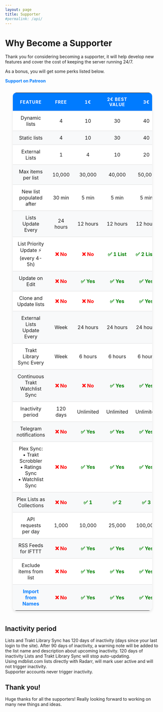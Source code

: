 ```yaml
---
layout: page
title: Supporter
#permalink: /api/
---
```


# Why Become a Supporter

Thank you for considering becoming a supporter, it will help develop new features and cover the cost of keeping the server running 24/7.

As a bonus, you will get some perks listed below.

[Support on Patreon](https://www.patreon.com/mdblist)

<html lang="en">
<head>
    <style>
.table-container {
            display: flex;
            justify-content: center;
            overflow-x: auto;
        }
        table {
            width: 90%;
            max-width: 1000px;
            border-collapse: collapse;
            background: white;
            border-radius: 12px;
            overflow: hidden;
            box-shadow: 0 4px 8px rgba(0, 0, 0, 0.1);
        }
        th, td {
            padding: 12px;
            border-bottom: 1px solid #ddd;
            text-align: center;
        }
        th {
            background-color: #007bff;
            color: white;
            text-transform: uppercase;
            font-size: 14px;
            letter-spacing: 1px;
        }
        tr:last-child td {
            border-bottom: none;
        }
        tr:nth-child(even) {
            background-color: #f8f9fa;
        }
        tr:hover {
            background-color: #e2e6ea;
            transition: background 0.3s ease-in-out;
        }
        .yes { color: green; font-weight: bold; }
        .no { color: red; font-weight: bold; }
        a {
            text-decoration: none;
            color: #007bff;
            font-weight: bold;
        }

.badge {
    display: inline-block;
    background: #ffc107;
    color: #212529;
    font-size: 10px;
    font-weight: bold;
    padding: 2px 6px;
    border-radius: 4px;
    margin-left: 5px;
    text-transform: uppercase;
}        
    </style>
</head>
<body>

<div class="table-container">
    <table>
        <thead>
            <tr>
                <th>Feature</th>
                <th>Free</th>
                <th>1€</th>
                <th>2€ <span class="badge">Best Value</span></th>                
                <th>3€</th>
                <th>5€ VIP</th>
            </tr>
        </thead>
        <tbody>
            <tr>
                <td>Dynamic lists</td>
                <td>4</td>
                <td>10</td>
                <td>30</td>
                <td>40</td>
                <td>60</td>
            </tr>
            <tr>
                <td>Static lists</td>
                <td>4</td>
                <td>10</td>
                <td>30</td>
                <td>40</td>
                <td>60</td>
            </tr>
            <tr>
                <td>External Lists</td>
                <td>1</td>
                <td>4</td>
                <td>10</td>
                <td>20</td>
                <td>30</td>
            </tr>
            <tr>
                <td>Max items per list</td>
                <td>10,000</td>
                <td>30,000</td>
                <td>40,000</td>
                <td>50,000</td>
                <td>70,000</td>
            </tr>
            <tr>
                <td>New list populated after</td>
                <td>30 min</td>
                <td>5 min</td>
                <td>5 min</td>
                <td>5 min</td>
                <td>5 min</td>
            </tr>
            <tr>
                <td>Lists Update Every</td>
                <td>24 hours</td>
                <td>12 hours</td>
                <td>12 hours</td>
                <td>12 hours</td>
                <td>12 hours</td>
            </tr>
            <tr>
                <td>List Priority Update ⚡ (every 4-5h)</td>
                <td class="no">❌ No</td>
                <td class="no">❌ No</td>
                <td class="yes">✅ 1 List</td>
                <td class="yes">✅ 2 Lists</td>
                <td class="yes">✅ 3 Lists</td>
            </tr>
            <tr>
                <td>Update on Edit</td>
                <td class="no">❌ No</td>
                <td class="yes">✅ Yes</td>
                <td class="yes">✅ Yes</td>
                <td class="yes">✅ Yes</td>
                <td class="yes">✅ Yes</td>
            </tr>
            <tr>
                <td>Clone and Update lists</td>
                <td class="no">❌ No</td>
                <td class="no">❌ No</td>
                <td class="yes">✅ Yes</td>
                <td class="yes">✅ Yes</td>
                <td class="yes">✅ Yes</td>
            </tr>
            <tr>
                <td>External Lists Update Every</td>
                <td>Week</td>
                <td>24 hours</td>
                <td>24 hours</td>
                <td>24 hours</td>
                <td>24 hours</td>
            </tr>
            <tr>
                <td>Trakt Library Sync Every</td>
                <td>Week</td>
                <td>6 hours</td>
                <td>6 hours</td>
                <td>6 hours</td>
                <td>6 hours</td>
            </tr>
            <tr>
                <td>Continuous Trakt Watchlist Sync</td>
                <td class="no">❌ No</td>
                <td class="no">❌ No</td>
                <td class="yes">✅ Yes</td>
                <td class="yes">✅ Yes</td>
                <td class="yes">✅ Yes</td>
            </tr>            
            <tr>
                <td>Inactivity period</td>
                <td>120 days</td>
                <td>Unlimited</td>
                <td>Unlimited</td>
                <td>Unlimited</td>
                <td>Unlimited</td>
            </tr>
            <tr>
                <td>Telegram notifications</td>
                <td class="no">❌ No</td>
                <td class="yes">✅ Yes</td>
                <td class="yes">✅ Yes</td>
                <td class="yes">✅ Yes</td>
                <td class="yes">✅ Yes</td>
            </tr>
            <tr>
                <td>
                    Plex Sync:<br>
                    • Trakt Scrobbler<br>
                    • Ratings Sync<br>
                    • Watchlist Sync
                </td>
                <td class="no">❌ No</td>
                <td class="yes">✅ Yes</td>
                <td class="yes">✅ Yes</td>
                <td class="yes">✅ Yes</td>
                <td class="yes">✅ Yes</td>
            </tr>
            <tr>
                <td>Plex Lists as Collections</td>
                <td class="no">❌ No</td>
                <td class="yes">✅ 1</td>
                <td class="yes">✅ 2</td>
                <td class="yes">✅ 3</td>
                <td class="yes">✅ 4</td>
            </tr>
            <tr>
                <td>API requests per day</td>
                <td>1,000</td>
                <td>10,000</td>
                <td>25,000</td>
                <td>100,000</td>
                <td>250,000</td>
            </tr>
            <tr>
                <td>RSS Feeds for IFTTT</td>
                <td class="no">❌ No</td>
                <td class="yes">✅ Yes</td>
                <td class="yes">✅ Yes</td>
                <td class="yes">✅ Yes</td>
                <td class="yes">✅ Yes</td>
            </tr>
            <tr>
                <td>Exclude items from list</td>
                <td class="no">❌ No</td>
                <td class="yes">✅ Yes</td>
                <td class="yes">✅ Yes</td>
                <td class="yes">✅ Yes</td>
                <td class="yes">✅ Yes</td>
            </tr>
            <tr>
                <td><a href="import_from_names">Import from Names</a></td>
                <td class="no">❌ No</td>
                <td class="yes">✅ Yes</td>
                <td class="yes">✅ Yes</td>
                <td class="yes">✅ Yes</td>
                <td class="yes">✅ Yes</td>
            </tr>
        </tbody>
    </table>
</div>
</body>
</html>


## Inactivity period
Lists and Trakt Library Sync has 120 days of inactivity (days since your last login to the site). After 90 days of inactivity, a warning note will be added to the list name and description about upcoming inactivity. 120 days of inactivity Lists and Trakt Library Sync will stop auto-updating.  
Using mdblist.com lists directly with Radarr, will mark user active and will not trigger inactivity.  
Supporter accounts never trigger inactivity.

## Thank you!

Huge thanks for all the supporters! Really looking forward to working on many new things and ideas.